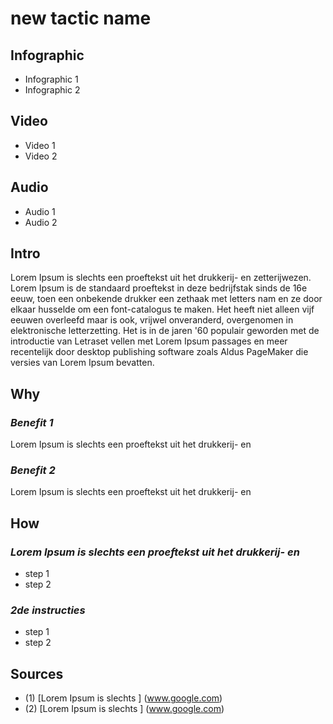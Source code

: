 [//]: <> (FW2,TH1M20,X200Y1,EPWMD)


# **new tactic name**

## **Infographic**
[//]: <> (BO-infographic)
* Infographic 1
* Infographic 2

[//]: <> (EO-infographic)
## **Video**
[//]: <> (BO-video)
* Video 1
* Video 2

[//]: <> (EO-video)
## **Audio**
[//]: <> (BO-audio)
* Audio 1
* Audio 2

[//]: <> (EO-audio)
## **Intro**
[//]: <> (BO-intro)
Lorem Ipsum is slechts een proeftekst uit het drukkerij- en zetterijwezen. Lorem Ipsum is de standaard proeftekst in deze bedrijfstak sinds de 16e eeuw, toen een onbekende drukker een zethaak met letters nam en ze door elkaar husselde om een font-catalogus te maken. Het heeft niet alleen vijf eeuwen overleefd maar is ook, vrijwel onveranderd, overgenomen in elektronische letterzetting. Het is in de jaren '60 populair geworden met de introductie van Letraset vellen met Lorem Ipsum passages en meer recentelijk door desktop publishing software zoals Aldus PageMaker die versies van Lorem Ipsum bevatten.

[//]: <> (EO-intro)
## **Why**
[//]: <> (BO-why)

### *Benefit 1*
Lorem Ipsum is slechts een proeftekst uit het drukkerij- en

### *Benefit 2*
Lorem Ipsum is slechts een proeftekst uit het drukkerij- en

[//]: <> (EO-why)
## **How**
[//]: <> (BO-how)

### *Lorem Ipsum is slechts een proeftekst uit het drukkerij- en*
* step 1
* step 2

### *2de instructies*
* step 1
* step 2

[//]: <> (EO-how)

## **Sources**
[//]: <> (BO-sources)

- (1)	[Lorem Ipsum is slechts ] (www.google.com)
- (2)	[Lorem Ipsum is slechts ] (www.google.com)

[//]: <> (EO-sources)
